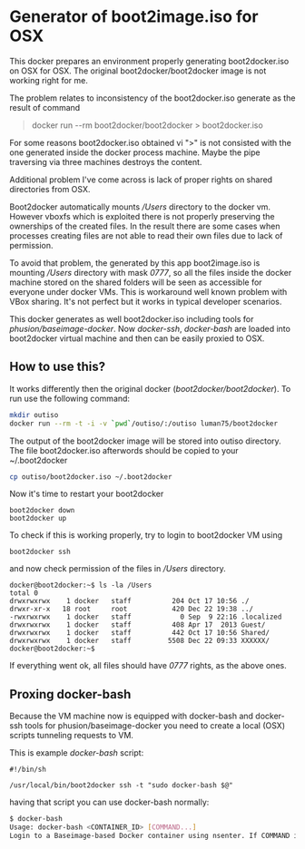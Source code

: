 # Generator of boot2image.iso for OSX

This docker prepares an environment properly generating boot2docker.iso on OSX for OSX.
The original boot2docker/boot2docker image is not working right for me. 

The problem relates to inconsistency of the boot2docker.iso generate as the result of command
> docker run --rm boot2docker/boot2docker > boot2docker.iso

For some reasons boot2docker.iso  obtained vi ">" is not consisted with the one generated inside the docker process machine. Maybe the pipe traversing via three machines destroys the content. 

Additional problem I've come across is lack of proper rights on shared directories from OSX. 

Boot2docker automatically mounts _/Users_ directory to the docker vm. However vboxfs which is exploited there is not properly preserving the ownerships of the created files. In the result there are some cases when processes creating files are not able to read their own files due to lack of permission. 

To avoid that problem, the generated by this app boot2image.iso is mounting _/Users_ directory with mask *0777*, so all the files inside the docker machine stored on the shared folders will be seen as accessible for everyone under docker VMs. This is workaround well known problem with VBox sharing. It's not perfect but it works in typical developer scenarios. 

This docker generates as well boot2docker.iso including tools for _phusion/baseimage-docker_. Now _docker-ssh_, _docker-bash_ are loaded into boot2docker virtual machine and then can be easily proxied to OSX.


## How to use this?
It works differently then the original docker (_boot2docker/boot2docker_). To run use the following command:

```bash
mkdir outiso
docker run --rm -t -i -v `pwd`/outiso/:/outiso luman75/boot2docker
```

The output of the boot2docker image will be stored into outiso directory. The file boot2docker.iso afterwords should be copied to your ~/.boot2docker

```bash
cp outiso/boot2docker.iso ~/.boot2docker
```

Now it's time to restart your boot2docker

```
boot2docker down
boot2docker up
```

To check if this is working properly, try to login to boot2docker VM using

```
boot2docker ssh
```

and now check permission of the files in _/Users_ directory.

```
docker@boot2docker:~$ ls -la /Users
total 0
drwxrwxrwx    1 docker   staff          204 Oct 17 10:56 ./
drwxr-xr-x   18 root     root           420 Dec 22 19:38 ../
-rwxrwxrwx    1 docker   staff            0 Sep  9 22:16 .localized
drwxrwxrwx    1 docker   staff          408 Apr 17  2013 Guest/
drwxrwxrwx    1 docker   staff          442 Oct 17 10:56 Shared/
drwxrwxrwx    1 docker   staff         5508 Dec 22 09:33 XXXXXX/
docker@boot2docker:~$ 
```

If everything went ok, all files should have _0777_ rights, as the above ones.



## Proxing docker-bash 
Because the VM machine now is equipped with docker-bash and docker-ssh tools for phusion/baseimage-docker you need to create a local (OSX) scripts tunneling requests to VM. 

This is example _docker-bash_ script:

```
#!/bin/sh                                                                                                               
                                                                                                                        
/usr/local/bin/boot2docker ssh -t "sudo docker-bash $@" 
```

having that script you can use docker-bash normally:

```bash
$ docker-bash
Usage: docker-bash <CONTAINER_ID> [COMMAND...]
Login to a Baseimage-based Docker container using nsenter. If COMMAND is not given, opens an interactive shell. Otherwise, runs COMMAND inside the container.
```